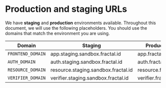 # Production and staging URLs

We have **staging** and **production** environments available. Throughout this document, we will use the following placeholders. You should use the domains that match the environment you are using.

<table data-header-hidden><thead><tr><th>Domain</th><th width="296.3333333333333">Staging</th><th>Production</th></tr></thead><tbody><tr><td><code>FRONTEND_DOMAIN</code></td><td>app.staging.sandbox.fractal.id</td><td>app.fractal.id</td></tr><tr><td><code>AUTH_DOMAIN</code></td><td>auth.staging.sandbox.fractal.id</td><td>auth.fractal.id</td></tr><tr><td><code>RESOURCE_DOMAIN</code></td><td>resource.staging.sandbox.fractal.id</td><td>resource.fractal.id</td></tr><tr><td><code>VERIFIER_DOMAIN</code></td><td>verifier.staging.sandbox.fractal.id</td><td>verifier.fractal.id</td></tr></tbody></table>
